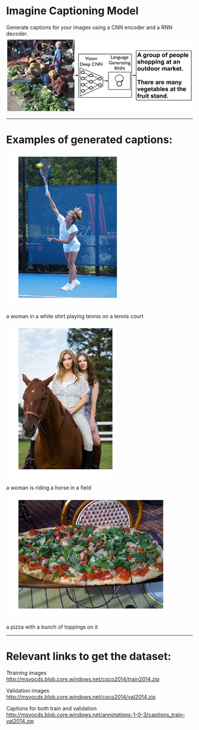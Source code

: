 # Imagine Captioning Model 

Generate captions for your images using a CNN encoder and a RNN decoder.
![Screenshot](encoder_decoder.png)

----
# Examples of generated captions:

![Screenshot](1.png)

a woman in a white shirt playing tennis on a tennis court

![Screenshot](2.png)

a woman is riding a horse in a field

![Screenshot](3.png)

a pizza with a bunch of toppings on it

-----
# Relevant links to get the dataset:

Ttraining images http://msvocds.blob.core.windows.net/coco2014/train2014.zip

Validation images http://msvocds.blob.core.windows.net/coco2014/val2014.zip

Captions for both train and validation http://msvocds.blob.core.windows.net/annotations-1-0-3/captions_train-val2014.zip
